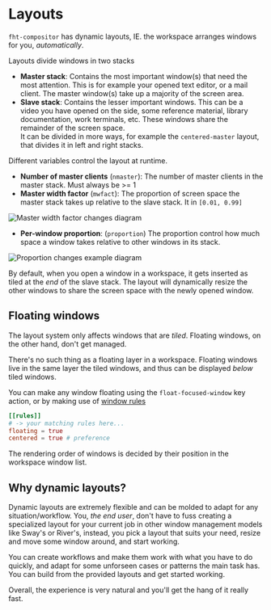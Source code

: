 # Layouts

`fht-compositor` has dynamic layouts, IE. the workspace arranges windows for you, *automatically*.

Layouts divide windows in two stacks

- **Master stack**: Contains the most important window(s) that need the most attention. This is for example your opened
  text editor, or a mail client. The master window(s) take up a majority of the screen area.
- **Slave stack**: Contains the lesser important windows. This can be a video you have opened on the side, some
  reference material, library documentation, work terminals, etc. These windows share the remainder of the screen space.<br>
  It can be divided in more ways, for example the `centered-master` layout, that divides it in left and right stacks.

Different variables control the layout at runtime.

- **Number of master clients** (`nmaster`): The number of master clients in the master stack. Must always be >= 1
- **Master width factor** (`mwfact`): The proportion of screen space the master stack takes up relative to the slave stack. It
  in `[0.01, 0.99]`

![Master width factor changes diagram](/assets/mwfact.svg)

- **Per-window proportion**: (`proportion`) The proportion control how much space a window takes relative to other windows in its
  stack.

![Proportion changes example diagram](/assets/proportion-changes.svg)

By default, when you open a window in a workspace, it gets inserted as tiled at the *end* of the slave stack. The layout will
dynamically resize the other windows to share the screen space with the newly opened window.

## Floating windows

The layout system only affects windows that are *tiled*. Floating windows, on the other hand, don't get managed.

There's no such thing as a floating layer in a workspace. Floating windows live in the same layer the tiled windows, and thus
can be displayed *below* tiled windows.

You can make any window floating using the `float-focused-window` key action, or by making use of [window rules](/configuration/window-rules)

```toml
[[rules]]
# -> your matching rules here...
floating = true
centered = true # preference
```

The rendering order of windows is decided by their position in the workspace window list.

## Why dynamic layouts?

Dynamic layouts are extremely flexible and can be molded to adapt for any situation/workflow. You, *the end user*, don't have to
fuss creating a specialized layout for your current job in other window management models like Sway's or River's, instead, you
pick a layout that suits your need, resize and move some window around, and start working.

You can create workflows and make them work with what you have to do quickly, and adapt for some unforseen cases or patterns
the main task has. You can build from the provided layouts and get started working.

Overall, the experience is very natural and you'll get the hang of it really fast.
